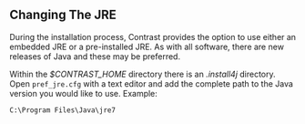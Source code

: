 <!--
title: "Configuring Java Runtime Environment"
description: "Guidelines for configuring the JRE of Contrast TeamServer"
tags: "Java JRE EOP"
-->

## Changing The JRE
During the installation process, Contrast provides the option to use either an embedded JRE or a pre-installed JRE. As with all software, there are new releases of Java and these may be preferred. 

Within the *$CONTRAST_HOME* directory there is an *.install4j* directory. Open `pref_jre.cfg` with a text editor and add the complete path to the Java version you would like to use. Example: 

```
C:\Program Files\Java\jre7
```
